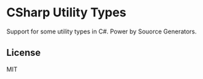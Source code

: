 # CSharp Utility Types

Support for some utility types in C#. Power by Souorce Generators.

## License

MIT